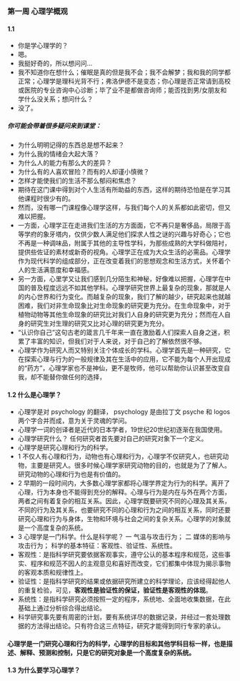 ### 第一周 心理学概观
#### 1.1 
- 你是学心理学的？
- 嗯。
- 我挺好奇的，所以想问问...
- 我不知道你在想什么；催眠是真的但是我不会；我不会解梦；我和我的同学都正常；心理学是理科光背不行；弗洛伊德不是变态；你心理是否正常请到高校或医院的专业咨询中心诊断；毕了业不是都做咨询师；能否找到男/女朋友和学什么没关系；想问什么？
- 没了。
##### 你可能会带着很多疑问来到课堂：
- 为什么明明记得的东西总是想不起来？
- 为什么我的情绪会大起大落？
- 为什么人的能力有那么大的差异？
- 为什么有的人喜欢冒险？而有的人却谨小慎微？
- 怎样才能使我们的生活不那么郁闷和焦虑？
- 期待在这门课中得到对个人生活有所助益的东西，这样的期待恐怕是在学习其他课程时很少有的。
- 然而，没有哪一门课程像心理学这样，与我们每个人的关系都如此密切，但又难以把握。
- 一方面，心理学正在走进我们生活的方方面面，它不再只是奢侈品，局限于高等学府的象牙塔内，仅供少数人满足他们探求人性之谜的兴趣与好奇心；它也不再是一种调味品，附属于其他的主导性学科，为那些成熟的大学科做陪衬，提供些佐证的素材或新奇的视角。心理学正在成为大众生活的必需品。心理学作为现代科学的组成部分，正在改变着我们的思想观念和生活方式，关怀着个人的生活满意度和幸福感。
- 另一方面，心里学又让我们感到几分陌生和神秘，好像难以把握，心理学在中国的普及程度远远不如其他学科。心理学研究世界上最复杂的现象，那就是人的内心世界和行为变化。而越复杂的现象，我们了解的越少，研究起来也就越困难，我们对非生命现象比对生命现象的研究更为充分。在生命现象中，对于植物动物等其他生命现象的研究比对我们人自身的研究更为充分；然而在人自身的研究生对生理的研究又比对心理的研究更为充分。
- “认识你自己”这句古老的箴言几千年来一直在激励着人们探索人自身之迷，积累了丰富的知识，但我们对于人来说，对于自己的了解依然很不够。
- 心理学作为研究人而又特别关注个体成长的学科。心理学首先是一种研究，它在探索心理与行为的一般规律及其在生活中的应用，它不能为每个人开出现成的“药方”，心理学家也不是神仙，更不是牧师，他可以帮助你认识甚至改变自我，却不能替你做任何的选择，
> 
#### 1.2 什么是心理学？
- 心理学是对 psychology 的翻译， psychology 是由拉丁文 psyche 和 logos 两个字合并而成，意为关于灵魂的学问。
- 心理学一词的创译者是近代的日本学者，19世纪20世纪初逐渐在我国使用。
- 心理学研究什么？ 任何研究者首先要对自己的研究对象下一个定义。
- 心理学是研究心理和行为的科学。
- 1 不仅人有心理和行为，动物也有心理和行为，心理学不仅研究人，也研究动物，主要是研究人。很多时候心理学家研究动物的目的，也就是为了了解人。研究动物的心理和行为也是有价值的。
- 2 早期的一段时间内，大多数心理学家都将心理学界定为行为的科学。离开了心理，行为本身也不能得到充分的解释。心理与行为是内在与外在两个方面，两者之间有着复杂的相互关系。因此，心理学既要研究不同的心理及其关系，不同的行为及其关系，也要研究不同的心理和行为之间的相互关系，同时还要研究心理和行为与身体，生物和环境与社会之间的复杂关系。心理学的对象就是一个高度复杂的系统。
- 3 心理学是一门科学。什么是科学呢？ 一 气温与攻击行为； 二 媒体的影响与攻击行为； 科学的基本特征：客观性、验证性、系统性。
- 客观性：是指科学研究要依据客观事实，遵守公认的基本程序和规范，这些事实、程序和规范不因人的主观意见和喜好而改变，它们都集中体现为揭示事物的客观本质和规律性上。
- 验证性：是指科学研究的结果或依据研究所建立的科学理论，应该经得起他人的重复检验，可见，**客观性是验证性的保证，验证性是客观性的体现**。
- 系统性：是指科学研究必须按照一定的程序，系统地、全面地收集数据，在此基础上通过分析综合得出结论。 
- 科学研究事先要有周密的计划，要有系统详尽的数据记录，并经过一套处理数据的方法得出结论。只有符合这三点特征，研究才能得到同行专家的承认。
#### 心理学是一门研究心理和行为的科学，心理学的目标和其他学科目标一样，也是**描述、解释、预测和控制**，只是它的研究对象是一个高度复杂的系统。
> 
#### 1.3 为什么要学习心理学？
